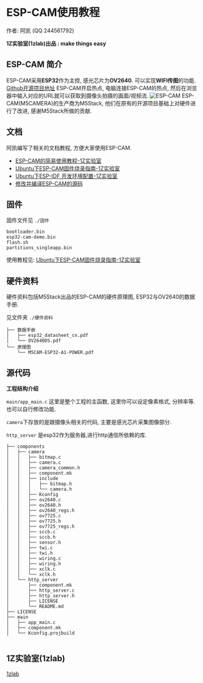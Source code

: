 # ESP-CAM使用教程

作者: 阿凯 (QQ 244561792)

**1Z实验室(1zlab)出品 : make things easy**

## ESP-CAM 简介

ESP-CAM采用**ESP32**作为主控, 感光芯片为**OV2640**. 可以实现**WIFI传图**的功能. [Github开源项目地址](https://github.com/igrr/esp32-cam-demo) 
ESP-CAM开启热点, 电脑连接ESP-CAM的热点, 然后在浏览器中输入对应的URL就可以获取到摄像头拍摄的画面/视频流.
![ESP-CAM](./IMG/0719_1.png)
ESP-CAM(M5CAMERA)的生产商为M5Stack, 他们在原有的开源项目基础上对硬件进行了改进, 感谢M5Stack所做的贡献. 


## 文档

阿凯编写了相关的文档教程, 方便大家使用ESP-CAM.

* [ESP-CAM的简易使用教程-1Z实验室](./文档/ESP-CAM的简易使用.md)
* [Ubuntu下ESP-CAM固件烧录指南-1Z实验室](./文档/Ubuntu下ESP-CAM固件烧录指南.md)
* [Ubuntu下ESP-IDF 开发环境配置-1Z实验室](./文档/Ubuntu下ESP-IDF开发环境配置.md)
* [修改并编译ESP-CAM的源码](./文档/修改并编译ESP-CAM的源码.md)

## 固件

固件文件见 `./固件` 

```
bootloader.bin
esp32-cam-demo.bin
flash.sh
partitions_singleapp.bin
```

使用教程见: [Ubuntu下ESP-CAM固件烧录指南-1Z实验室](./文档/Ubuntu下ESP-CAM固件烧录指南-1Z实验室.md)



## 硬件资料

硬件资料包括M5Stack出品的ESP-CAM的硬件原理图, ESP32与OV2640的数据手册.

见文件夹 `./硬件资料`

```
├── 数据手册
│   ├── esp32_datasheet_cn.pdf
│   └── OV2640DS.pdf
└── 原理图
    └── M5CAM-ESP32-A1-POWER.pdf
```



## 源代码

**工程结构介绍**

`main/app_main.c` 这里是整个工程的主函数, 这里你可以设定像素格式, 分辨率等. 也可以自行修改功能.

`camera`下存放的是跟摄像头相关的代码, 主要是感光芯片采集图像部分. 

`http_server` 是esp32作为服务器,进行http通信所依赖的库.

```
├── components
│   ├── camera
│   │   ├── bitmap.c
│   │   ├── camera.c
│   │   ├── camera_common.h
│   │   ├── component.mk
│   │   ├── include
│   │   │   ├── bitmap.h
│   │   │   └── camera.h
│   │   ├── Kconfig
│   │   ├── ov2640.c
│   │   ├── ov2640.h
│   │   ├── ov2640_regs.h
│   │   ├── ov7725.c
│   │   ├── ov7725.h
│   │   ├── ov7725_regs.h
│   │   ├── sccb.c
│   │   ├── sccb.h
│   │   ├── sensor.h
│   │   ├── twi.c
│   │   ├── twi.h
│   │   ├── wiring.c
│   │   ├── wiring.h
│   │   ├── xclk.c
│   │   └── xclk.h
│   └── http_server
│       ├── component.mk
│       ├── http_server.c
│       ├── http_server.h
│       ├── LICENSE
│       └── README.md
├── LICENSE
├── main
│   ├── app_main.c
│   ├── component.mk
│   └── Kconfig.projbuild


```

## 1Z实验室(1zlab)
[1zlab](./IMG/宣传海报.png)